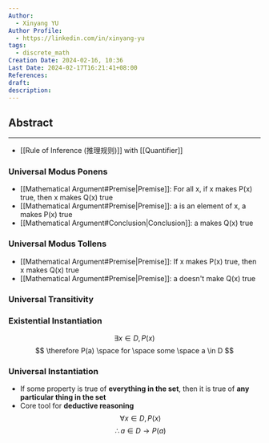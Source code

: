 ```yaml
---
Author:
  - Xinyang YU
Author Profile:
  - https://linkedin.com/in/xinyang-yu
tags:
  - discrete_math
Creation Date: 2024-02-16, 10:36
Last Date: 2024-02-17T16:21:41+08:00
References: 
draft: 
description: 
---
```

## Abstract
---
- [[Rule of Inference (推理规则)]] with [[Quantifier]]

### Universal Modus Ponens
- [[Mathematical Argument#Premise|Premise]]: For all x, if x makes P(x) true, then x makes Q(x) true
- [[Mathematical Argument#Premise|Premise]]: a is an element of x, a makes P(x) true
- [[Mathematical Argument#Conclusion|Conclusion]]: a makes Q(x) true
### Universal Modus Tollens
- [[Mathematical Argument#Premise|Premise]]: If x makes P(x) true, then x makes Q(x) true
- [[Mathematical Argument#Premise|Premise]]: a doesn't make Q(x) true
### Universal Transitivity


### Existential Instantiation
$$
\exists x \in D, P(x)
$$
$$
\therefore P(a) \space for \space some \space a \in D
$$

### Universal Instantiation
- If some property is true of **everything in the set**, then it is true of **any particular thing in the set**
- Core tool for **deductive reasoning**
$$
\forall x \in D, P(x)
$$
$$
\therefore a \in D \rightarrow P(a) 
$$
